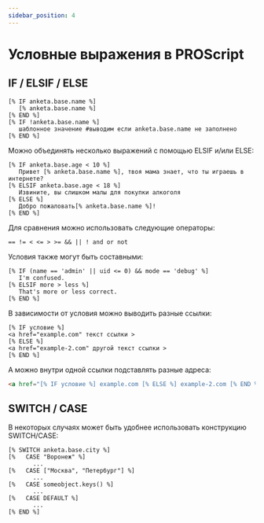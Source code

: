 ```yaml
---
sidebar_position: 4
---
```


# Условные выражения в PROScript

## IF / ELSIF / ELSE

```
[% IF anketa.base.name %]
   [% anketa.base.name %]
[% END %]
[% IF !anketa.base.name %]
   шаблонное значение #выводим если anketa.base.name не заполнено
[% END %]
```

Можно объединять несколько выражений с помощью ELSIF и/или ELSE:

```
[% IF anketa.base.age < 10 %]
   Привет [% anketa.base.name %], твоя мама знает, что ты играешь в интернете?
[% ELSIF anketa.base.age < 18 %]
   Извините, вы слишком малы для покупки алкоголя
[% ELSE %]
   Добро пожаловать[% anketa.base.name %]!
[% END %]
```

Для сравнения можно использовать следующие операторы:

```
== != < <= > >= && || ! and or not
```

Условия также могут быть составными:

```
[% IF (name == 'admin' || uid <= 0) && mode == 'debug' %]
   I'm confused.
[% ELSIF more > less %]
   That's more or less correct.
[% END %]
```

В зависимости от условия можно выводить разные ссылки:

```
[% IF условие %]
<a href="example.com" текст ссылки >
[% ELSE %]
<a href="example-2.com" другой текст ссылки >
[% END %]
```

А можно внутри одной ссылки подставлять разные адреса:

<!-- prettier-ignore -->
```html
<a href="[% IF условие %] example.com [% ELSE %] example-2.com [% END %] " текст ссылки></a>
```

## SWITCH / CASE

В некоторых случаях может быть удобнее использовать конструкцию SWITCH/CASE:

```
[% SWITCH anketa.base.city %]
[%   CASE "Воронеж" %]
       ...
[%   CASE ["Москва", "Петербург"] %]
       ...
[%   CASE someobject.keys() %]
       ...
[%   CASE DEFAULT %]
       ...
[% END %]
```
